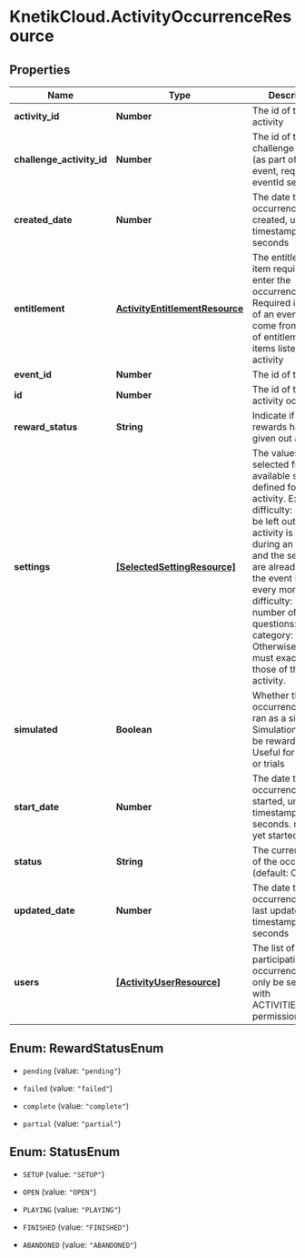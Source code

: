 # KnetikCloud.ActivityOccurrenceResource

## Properties
Name | Type | Description | Notes
------------ | ------------- | ------------- | -------------
**activity_id** | **Number** | The id of the activity | 
**challenge_activity_id** | **Number** | The id of the challenge activity (as part of the event, required if eventId set) | [optional] 
**created_date** | **Number** | The date this occurrence was created, unix timestamp in seconds | [optional] 
**entitlement** | [**ActivityEntitlementResource**](ActivityEntitlementResource.md) | The entitlement item required to enter the occurrence. Required if not part of an event. Must come from the set of entitlement items listed in the activity | [optional] 
**event_id** | **Number** | The id of the event | [optional] 
**id** | **Number** | The id of the activity occurrence | [optional] 
**reward_status** | **String** | Indicate if the rewards have been given out already | [optional] 
**settings** | [**[SelectedSettingResource]**](SelectedSettingResource.md) | The values selected from the available settings defined for the activity. Ex: difficulty: hard. Can be left out if the activity is played during an event and the settings are already set at the event level. Ex: every monday, difficulty: hard, number of questions: 10, category: sport. Otherwise, the set must exactly match those of the activity. | [optional] 
**simulated** | **Boolean** | Whether this occurrence will be ran as a simulation. Simulations will not be rewarded. Useful for bot play or trials | [optional] 
**start_date** | **Number** | The date this occurrence was started, unix timestamp in seconds. null if not yet started | [optional] 
**status** | **String** | The current status of the occurrence (default: OPEN) | [optional] 
**updated_date** | **Number** | The date this occurrence was last updated, unix timestamp in seconds | [optional] 
**users** | [**[ActivityUserResource]**](ActivityUserResource.md) | The list of users participating in this occurrence. Can only be set directly with ACTIVITIES_ADMIN permission | [optional] 


<a name="RewardStatusEnum"></a>
## Enum: RewardStatusEnum


* `pending` (value: `"pending"`)

* `failed` (value: `"failed"`)

* `complete` (value: `"complete"`)

* `partial` (value: `"partial"`)




<a name="StatusEnum"></a>
## Enum: StatusEnum


* `SETUP` (value: `"SETUP"`)

* `OPEN` (value: `"OPEN"`)

* `PLAYING` (value: `"PLAYING"`)

* `FINISHED` (value: `"FINISHED"`)

* `ABANDONED` (value: `"ABANDONED"`)




